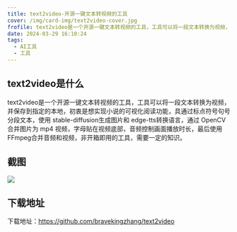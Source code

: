 ```yaml
---
title: text2video-开源一键文本转视频的工具
cover: /img/card-img/text2video-cover.jpg
frofile: text2video是一个开源一键文本转视频的工具，工具可以将一段文本转换为视频，并保存到指定的本地，初衷是想实现小说的可视化阅读功能
date: 2024-03-29 16:10:24
tags:
  - AI工具
  - 工具
---
```


## text2video是什么

text2video是一个开源一键文本转视频的工具，工具可以将一段文本转换为视频，并保存到指定的本地，初衷是想实现小说的可视化阅读功能，具通过标点符号句号分段文本，使用 stable-diffusion生成图片和 edge-tts转换语言，通过 OpenCV合并图片为 mp4 视频，字母贴在视频底部，音频控制画面播放时长，最后使用 FFmpeg合并音频和视频，非开箱即用的工具，需要一定的知识。

## 截图

![](/img/card-img/text2video.jpg)

## 下载地址

下载地址：https://github.com/bravekingzhang/text2video
